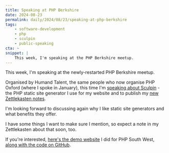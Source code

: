 ```yaml
---
title: Speaking at PHP Berkshire
date: 2024-08-23
permalink: daily/2024/08/23/speaking-at-php-berkshire
tags:
    - software-development
    - php
    - sculpin
    - public-speaking
cta: ~
snippet: |
    This week, I'm speaking at the PHP Berkshire meetup.
---
```


This week, I'm speaking at the newly-restarted PHP Berkshire meetup.

Organised by Humand Talent, the same people who now organise PHP Oxford (where I spoke in January), this time I'm [speaking about Sculpin][0] - the PHP static site generator I use for my website and to publish my [new Zettlekasten notes][1].

I'm looking forward to discussing again why I like static site generators and what benefits they offer.

I have some things I want to make sure I mention, so expect a note in my Zettlekasten about that soon, too.

If you're interested, [here's the demo website][2] I did for PHP South West, [along with the code on GitHub][3].

[0]: {{site.url}}/presentations/building-static-websites-sculpin
[1]: https://zet.oliverdavies.uk
[2]: https://phpsw-sculpin-demo.oliverdavies.uk
[3]: https://github.com/opdavies/phpsw-sculpin-demo
